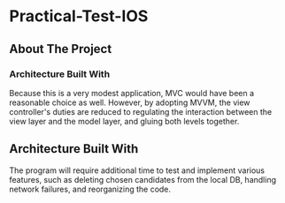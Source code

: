 # Practical-Test-IOS

<!-- ABOUT THE PROJECT -->
## About The Project


### Architecture Built With

Because this is a very modest application, MVC would have been a reasonable choice as well. However, by adopting MVVM, the view controller's duties are reduced to regulating the interaction between the view layer and the model layer, and gluing both levels together.

## Architecture Built With

The program will require additional time to test and implement various features, such as deleting chosen candidates from the local DB, handling network failures, and reorganizing the code.




